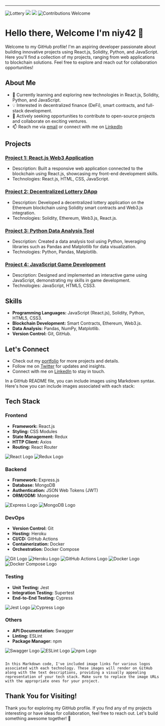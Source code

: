 ---
![Lottery](https://img.shields.io/badge/Language-Solidity-brightgreen)
![](https://img.shields.io/badge/Language-Python-red)
![](https://img.shields.io/badge/Language-Javascript-yellow)
![Contributions Welcome](https://img.shields.io/badge/Contributions-Welcome-orange)
# Hello there, Welcome I'm niy42 👋

Welcome to my GitHub profile! I'm an aspiring developer passionate about building innovative projects using React.js, Solidity, Python, and JavaScript. Here you'll find a collection of my projects, ranging from web applications to blockchain solutions. Feel free to explore and reach out for collaboration opportunities!

## About Me

- 🌱 Currently learning and exploring new technologies in React.js, Solidity, Python, and JavaScript.
- 💡 Interested in decentralized finance (DeFi), smart contracts, and full-stack development.
- 🚀 Actively seeking opportunities to contribute to open-source projects and collaborate on exciting ventures.
- 📫 Reach me via [email](mailto:obanlaniyi42@gmail.com) or connect with me on [LinkedIn](https://www.linkedin.com/in/adeniyi-obanla-3a137914b/)

## Projects

### [Project 1: React.js Web3 Application](https://github.com/niy42/Web3.0)
- Description: Built a responsive web application connected to the blockchain using React.js, showcasing my front-end development skills.
- Technologies: React.js, HTML, CSS, JavaScript.

### [Project 2: Decentralized Lottery DApp](link-to-project-repo)
- Description: Developed a decentralized lottery application on the Ethereum blockchain using Solidity smart contracts and Web3.js integration.
- Technologies: Solidity, Ethereum, Web3.js, React.js.

### [Project 3: Python Data Analysis Tool](link-to-project-repo)
- Description: Created a data analysis tool using Python, leveraging libraries such as Pandas and Matplotlib for data visualization.
- Technologies: Python, Pandas, Matplotlib.

### [Project 4: JavaScript Game Development](link-to-project-repo)
- Description: Designed and implemented an interactive game using JavaScript, demonstrating my skills in game development.
- Technologies: JavaScript, HTML5, CSS3.

## Skills

- **Programming Languages:** JavaScript (React.js), Solidity, Python, HTML5, CSS3.
- **Blockchain Development:** Smart Contracts, Ethereum, Web3.js.
- **Data Analysis:** Pandas, NumPy, Matplotlib.
- **Version Control:** Git, GitHub.

## Let's Connect

- Check out my [portfolio](link-to-portfolio) for more projects and details.
- Follow me on [Twitter](https://twitter.com/@yung_0x7) for updates and insights.
- Connect with me on [LinkedIn](https://www.linkedin.com/in/adeniyi-obanla-3a137914b/) to stay in touch.

 In a GitHub README file, you can include images using Markdown syntax. Here's how you can include images associated with each stack:

## Tech Stack

### Frontend
- **Framework:** React.js
- **Styling:** CSS Modules
- **State Management:** Redux
- **HTTP Client:** Axios
- **Routing:** React Router

![React Logo](https://upload.wikimedia.org/wikipedia/commons/a/a7/React-icon.svg)
![Redux Logo](https://redux.js.org/img/redux.svg)

### Backend
- **Framework:** Express.js
- **Database:** MongoDB
- **Authentication:** JSON Web Tokens (JWT)
- **ORM/ODM:** Mongoose

![Express Logo](https://upload.wikimedia.org/wikipedia/commons/6/64/Expressjs.png)
![MongoDB Logo](https://webassets.mongodb.com/_com_assets/cms/mongodb_logo1-76twgcu2dm.png)

### DevOps
- **Version Control:** Git
- **Hosting:** Heroku
- **CI/CD:** GitHub Actions
- **Containerization:** Docker
- **Orchestration:** Docker Compose

![Git Logo](https://git-scm.com/images/logos/downloads/Git-Icon-1788C.png)
![Heroku Logo](https://brand.heroku.com/static/media/heroku-logotype-vertical.81d6f3d3.svg)
![GitHub Actions Logo](https://github.githubassets.com/images/modules/logos_page/GitHub-Actions.svg)
![Docker Logo](https://www.docker.com/sites/default/files/d8/2019-07/Moby-logo.png)
![Docker Compose Logo](https://www.docker.com/sites/default/files/d8/2019-07/horizontal-logo-monochromatic-white.png)

### Testing
- **Unit Testing:** Jest
- **Integration Testing:** Supertest
- **End-to-End Testing:** Cypress

![Jest Logo](https://jestjs.io/img/jest.svg)
![Cypress Logo](https://avatars.githubusercontent.com/u/8908513?s=200&v=4)

### Others
- **API Documentation:** Swagger
- **Linting:** ESLint
- **Package Manager:** npm

![Swagger Logo](https://avatars.githubusercontent.com/u/7658037?s=200&v=4)
![ESLint Logo](https://eslint.org/img/logo.svg)
![npm Logo](https://upload.wikimedia.org/wikipedia/commons/thumb/d/db/Npm-logo.svg/800px-Npm-logo.svg.png)
```

In this Markdown code, I've included image links for various logos associated with each technology. These images will render on GitHub along with the text descriptions, providing a visually appealing representation of your tech stack. Make sure to replace the image URLs with the appropriate ones for your project.
```
## Thank You for Visiting!

Thank you for exploring my GitHub profile. If you find any of my projects interesting or have ideas for collaboration, feel free to reach out. Let's build something awesome together! 🚀

<!--
**niy42/niy42** is a ✨ _special_ ✨ repository because its `README.md` (this file) appears on your GitHub profile.

Here are some ideas to get you started:

- 🔭 I’m currently working on ...
- 🌱 I’m currently learning ...
- 👯 I’m looking to collaborate on ...
- 🤔 I’m looking for help with ...
- 💬 Ask me about ...
- 📫 How to reach me: ...
- 😄 Pronouns: ...
- ⚡ Fun fact: ...
-->
